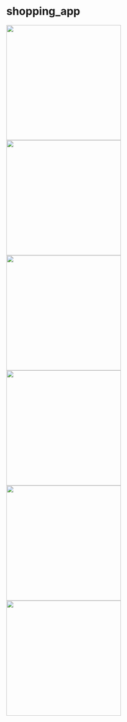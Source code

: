 # shopping_app
<img src="https://github.com/aqilgits/shopping_app/assets/98644927/53badb8d-e725-4547-9380-174f728e7374" width="300">
<img src="https://github.com/aqilgits/shopping_app/assets/98644927/83b2c102-e062-4863-8e74-a0da46f930b6" width="300">
<img src="https://github.com/aqilgits/shopping_app/assets/98644927/833e0a51-e6eb-4b90-829c-8d9be9a4bfc7" width="300">
<img src="https://github.com/aqilgits/shopping_app/assets/98644927/2ad8dcfe-3998-44ed-8ffa-c226536f2efd" width="300">
<img src="https://github.com/aqilgits/shopping_app/assets/98644927/8ee1a9f3-c174-49ca-ac2f-f920a22179a9" width="300">
<img src="https://github.com/aqilgits/shopping_app/assets/98644927/f77338ea-be83-4008-a25f-f3dff8d33dbd" width="300">

